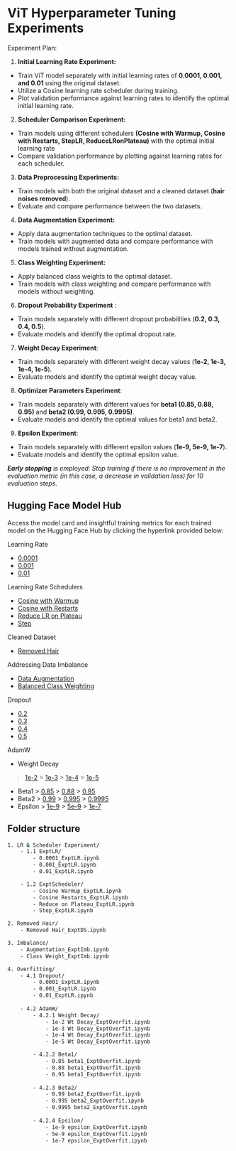 
# ViT Hyperparameter Tuning Experiments


Experiment Plan:
1. **Initial Learning Rate Experiment:**
- Train ViT model separately with initial learning rates of **0.0001, 0.001, and 0.01** using the original dataset.
- Utilize a Cosine learning rate scheduler during training.
- Plot validation performance against learning rates to identify the optimal initial learning rate.

2. **Scheduler Comparison Experiment:** 
- Train models using different schedulers **(Cosine with Warmup, Cosine with Restarts, StepLR, ReduceLRonPlateau)** with the optimal initial learning rate
- Compare validation performance by plotting against learning rates for each scheduler.

3. **Data Preprocessing Experiments:**
- Train models with both the original dataset and a cleaned dataset (**hair noises removed**).
- Evaluate and compare performance between the two datasets.

4. **Data Augmentation Experiment:**
- Apply data augmentation techniques to the optimal dataset.
- Train models with augmented data and compare performance with models trained without augmentation.

5. **Class Weighting Experiment:**
- Apply balanced class weights to the optimal dataset.
- Train models with class weighting and compare performance with models without weighting.

6. **Dropout Probability Experiment** :
- Train models separately with different dropout probabilities (**0.2, 0.3, 0.4, 0.5**).
- Evaluate models and identify the optimal dropout rate.

7. **Weight Decay Experiment**:
- Train models separately with different weight decay values (**1e-2, 1e-3, 1e-4, 1e-5**).
- Evaluate models and identify the optimal weight decay value.

8. **Optimizer Parameters Experiment**:
- Train models separately with different values for **beta1 (0.85, 0.88, 0.95)** and **beta2 (0.99, 0.995, 0.9995)**.
- Evaluate models and identify the optimal values for beta1 and beta2.

9. **Epsilon Experiment**:
- Train models separately with different epsilon values (**1e-9, 5e-9, 1e-7**).
- Evaluate models and identify the optimal epsilon value.

***Early stopping** is employed: Stop training if there is no improvement in the evaluation metric (in this case, a decrease in validation loss) for 10 evaluation steps.*


## Hugging Face Model Hub
Access the model card and insightful training metrics for each trained model on the Hugging Face Hub by clicking the hyperlink provided below:

Learning Rate
- [0.0001](https://huggingface.co/sharren/vit-lr-0.0001/tree/main)
- [0.001](https://huggingface.co/sharren/vit-lr-0.001/tree/main)
- [0.01](https://huggingface.co/sharren/vit-lr-0.01/tree/main)

Learning Rate Schedulers
- [Cosine with Warmup](https://huggingface.co/sharren/vit-lr-cosine-warmup/tree/main)
- [Cosine with Restarts ](https://huggingface.co/sharren/vit-lr-cosine-restarts/tree/main)
- [Reduce LR on Plateau ](https://huggingface.co/sharren/vit-lr-reduce-plateau/tree/main)
- [Step](https://huggingface.co/sharren/vit-lr-step/tree/main)

Cleaned Dataset
- [Removed Hair](https://huggingface.co/sharren/vit-ds-processed)

Addressing Data Imbalance
- [Data Augmentation](https://huggingface.co/sharren/vit-augmentation)
- [Balanced Class Weighting](https://huggingface.co/sharren/vit-class-weight)

Dropout 
- [0.2](https://huggingface.co/sharren/vit-dropout-0.2)
- [0.3](https://huggingface.co/sharren/vit-dropout-0.3)
- [0.4](https://huggingface.co/sharren/vit-dropout-0.4)
-  [0.5](https://huggingface.co/sharren/vit-dropout-0.5)

AdamW
 - Weight Decay
> [1e-2](https://huggingface.co/sharren/vit-weight-decay-1e-2)
			> [1e-3](https://huggingface.co/sharren/vit-weight-decay-1e-3)
			> [1e-4](https://huggingface.co/sharren/vit-weight-decay-1e-4)
			> [1e-5](https://huggingface.co/sharren/vit-weight-decay-1e-5)
 - Beta1
			 > [0.85](https://huggingface.co/sharren/vit-beta1-0.85)
			 >  [0.88](https://huggingface.co/sharren/vit-beta1-0.88)
			 > [0.95](https://huggingface.co/sharren/vit-beta1-0.95)
 - Beta2
			 > [0.99](https://huggingface.co/sharren/vit-beta2-0.99)
			 > [0.995](https://huggingface.co/sharren/vit-beta2-0.995)
			 >  [0.9995](https://huggingface.co/sharren/vit-beta2-0.9995)
 - Epsilon 
			> [1e-9](https://huggingface.co/sharren/vit-epsilon-1e-9)
			> [5e-9](https://huggingface.co/sharren/vit-epsilon-5e-9)
			> [1e-7](https://huggingface.co/sharren/vit-epsilon-1e-7)

   
## Folder structure
```bash
1. LR & Scheduler Experiment/
    - 1.1 ExptLR/
        - 0.0001_ExptLR.ipynb
        - 0.001_ExptLR.ipynb
        - 0.01_ExptLR.ipynb

    - 1.2 ExptScheduler/
        - Cosine Warmup_ExptLR.ipynb
        - Cosine Restarts_ExptLR.ipynb
        - Reduce on Plateau_ExptLR.ipynb
        - Step_ExptLR.ipynb

2. Removed Hair/
    - Removed Hair_ExptDS.ipynb

3. Imbalance/
    - Augmentation_ExptImb.ipynb
    - Class Weight_ExptImb.ipynb

4. Overfitting/ 
    - 4.1 Dropout/
        - 0.0001_ExptLR.ipynb
        - 0.001_ExptLR.ipynb
        - 0.01_ExptLR.ipynb
    
    - 4.2 AdamW/
        - 4.2.1 Weight Decay/
            - 1e-2 Wt Decay_ExptOverfit.ipynb
	        - 1e-3 Wt Decay_ExptOverfit.ipynb
	        - 1e-4 Wt Decay_ExptOverfit.ipynb
	        - 1e-5 Wt Decay_ExptOverfit.ipynb

        - 4.2.2 Beta1/
            - 0.85 beta1_ExptOverfit.ipynb
	        - 0.88 beta1_ExptOverfit.ipynb
	        - 0.95 beta1_ExptOverfit.ipynb
	        
        - 4.2.3 Beta2/
            - 0.99 beta2_ExptOverfit.ipynb
	        - 0.995 beta2_ExptOverfit.ipynb
	        - 0.9995 beta2_ExptOverfit.ipynb
	        
        - 4.2.4 Epsilon/
            - 1e-9 epsilon_ExptOverfit.ipynb
	        - 5e-9 epsilon_ExptOverfit.ipynb
	        - 1e-7 epsilon_ExptOverfit.ipynb
```
